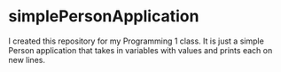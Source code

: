 # simplePersonApplication

I created this repository for my Programming 1 class. It is just a simple Person application that takes in variables with values and prints each on new lines.
